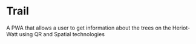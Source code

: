 # Trail
A PWA that allows a user to get information about the trees on the Heriot-Watt using QR and Spatial technologies
